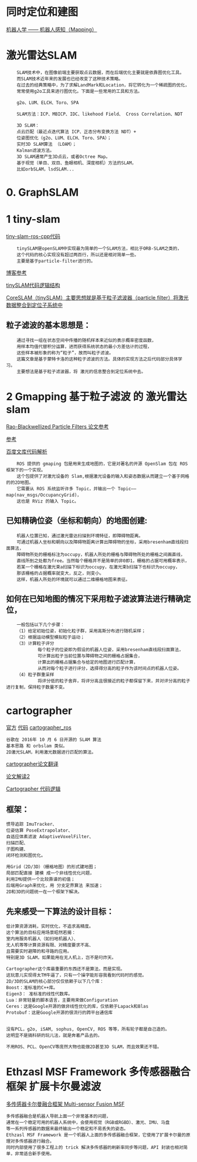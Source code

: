 # 同时定位和建图

[机器人学 —— 机器人感知（Mapping）](https://www.cnblogs.com/ironstark/p/5559439.html)

# 激光雷达SLAM
        SLAM技术中，在图像前端主要获取点云数据，而在后端优化主要就是依靠图优化工具。
        而SLAM技术近年来的发展也已经改变了这种技术策略。
        在过去的经典策略中，为了求解LandMark和Location，将它转化为一个稀疏图的优化，
        常常使用g2o工具来进行图优化。下面是一些常用的工具和方法。

        g2o、LUM、ELCH、Toro、SPA

        SLAM方法：ICP、MBICP、IDC、likehood Field、 Cross Correlation、NDT

        3D SLAM：
        点云匹配（最近点迭代算法 ICP、正态分布变换方法 NDT）+
        位姿图优化（g2o、LUM、ELCH、Toro、SPA）；
        实时3D SLAM算法 （LOAM）；
        Kalman滤波方法。
        3D SLAM通常产生3D点云，或者Octree Map。
        基于视觉（单目、双目、鱼眼相机、深度相机）方法的SLAM，
        比如orbSLAM，lsdSLAM...
# 0. GraphSLAM


# 1  tiny-slam
[tiny-slam-ros-cpp代码](https://github.com/Ewenwan/tiny-slam-ros-cpp)

        tinySLAM是openSLAM中实现最为简单的一个SLAM方法，相比于ORB-SLAM之类的，
        这个代码的核心实现没有超过两百行，所以还是相对简单一些。
        主要是基于particle-filter进行的。
        
[博客参考](https://blog.csdn.net/lilynothing/article/details/62043583)

[tinySLAM代码逻辑结构](https://blog.csdn.net/lilynothing/article/details/62881142)  

[CoreSLAM（tinySLAM）主要思想就是基于粒子滤波器（particle filter）将激光数据整合到定位子系统中](https://blog.csdn.net/myarrow/article/details/80340548)

   
## 粒子滤波的基本思想是：
        通过寻找一组在状态空间中传播的随机样本来近似的表示概率密度函数，
        用样本均值代替积分运算，进而获得系统状态的最小方差估计的过程，
        这些样本被形象的称为“粒子”，故而叫粒子滤波。
        这篇文章是基于蒙特卡洛的这种粒子滤波的方法。具体的实现方法之后代码部分具体学习。 
        主要想法是基于粒子滤波器，将 激光的信息整合到定位系统中去。
        
        

# 2 Gmapping 基于粒子滤波 的 激光雷达slam
[Rao-Blackwellized Particle Filters 论文参考](https://people.eecs.berkeley.edu/~pabbeel/cs287-fa12/optreadings/GrisettiStachnissBurgard_gMapping_T-RO2006.pdf)

[参考](https://blog.csdn.net/roadseek_zw/article/details/53316177)

[百度文库代码解析](https://wenku.baidu.com/view/3a67461550e2524de4187e4d.html)

        ROS 提供的 gmaping 包是用来生成地图的，它是对著名的开源 OpenSlam 包在 ROS 框架下的一个实现。
        这个包提供了对激光设备的 Slam,根据激光设备的输入和姿态数据从而建立一个基于网格的的2D地图。
        它需要从 ROS 系统监听许多 Topic，并输出一个 Topic——map(nav_msgs/OccupancyGrid)，
        这也是 RViz 的输入 Topic。

## 已知精确位姿（坐标和朝向）的地图创建:
        机器人位置已知，通过激光雷达扫描到环境特征，即障碍物距离。
        可通过机器人坐标和朝向以及障碍物距离计算出障碍物的坐标，采用bresenham直线段扫面算法，
        障碍物所处的栅格标注为occupy，机器人所处的栅格与障碍物所处的栅格之间画直线，
        直线所到之处都为free。当然每个栅格并不是简单的非0即1，栅格的占据可用概率表示，
        若某一个栅格在激光束a扫描下标识为occupy，在激光束b扫描下也标识为occupy，
        那该栅格的占据概率就变大，反之，则变小。
        这样，机器人所处的环境就可以通过二维栅格地图来表征。

## 如何在已知地图的情况下采用粒子滤波算法进行精确定位，
        一般包括以下几个步骤：
        （1）给定初始位姿，初始化粒子群，采用高斯分布进行随机采样；
        （2）根据运动模型模拟粒子运动；
        （3）计算粒子评分
                每个粒子的位姿即为假设的机器人位姿，采用bresenham直线段扫面算法，
                可计算出粒子当前位置与障碍物之间的栅格占据集合，
                计算出的栅格占据集合与给定的地图进行匹配计算，
                从而对每个粒子进行评分，选择得分高的粒子作为该时间点的机器人位姿。
        （4）粒子群重采样
                将评分低的粒子舍弃，将评分高且很接近的粒子都保留下来，并对评分高的粒子进行复制，保持粒子数量不变。




# cartographer
[官方](https://google-cartographer-ros.readthedocs.io/en/latest/tuning.html)
[代码](https://github.com/hitcm/cartographer)
[cartographer_ros](https://github.com/Ewenwan/cartographer_ros)

    谷歌在 2016年 10 月 6 日开源的 SLAM 算法
    基本思路 和 orbslam 类似。
    2D激光SLAM，利用激光数据进行匹配的算法。
    
[cartographer论文翻译](https://blog.csdn.net/lilynothing/article/details/60875825)

[论文解读2](https://note.youdao.com/share/?id=d8d15963d4577236399aa52c2cd968a7&type=note#/)

[Cartographer 代码逻辑](https://blog.csdn.net/lilynothing/article/details/62036559)

## 框架：
    惯导追踪 ImuTracker、
    位姿估算 PoseExtrapolator、
    自适应体素滤波 AdaptiveVoxelFilter、
    扫描匹配、
    子图构建、
    闭环检测和图优化。

    用Grid（2D/3D）（栅格地图）的形式建地图；
    局部匹配直接 建模 成一个非线性优化问题，
    利用IMU提供一个比较靠谱的初值；
    后端用Graph来优化，用 分支定界算法 来加速；
    2D和3D的问题统一在一个框架下解决。

## 先来感受一下算法的设计目标：
    低计算资源消耗，实时优化，不追求高精度。
    这个算法的目标应用场景昭然若揭：
    室内用服务机器人（如扫地机器人）、
    无人机等等计算资源有限、对精度要求不高、
    且需要实时避障的和寻路的应用。
    特别是3D SLAM，如果能用在无人机上，岂不是叼炸天。

    Cartographer这个库最重要的东西还不是算法，而是实现。
    这玩意儿实现得太TM牛逼了，只有一个操字能形容我看到代码时的感觉。
    2D/3D的SLAM的核心部分仅仅依赖于以下几个库：
    Boost：准标准的C++库。
    Eigen3： 准标准的线性代数库。
    Lua：非常轻量的脚本语言，主要用来做Configuration
    Ceres：这是Google开源的做非线性优化的库，仅依赖于Lapack和Blas
    Protobuf：这是Google开源的很流行的跨平台通信库


    没有PCL，g2o, iSAM, sophus, OpenCV, ROS 等等，所有轮子都是自己造的。
    这明显不是搞科研的玩儿法，就是奔着产品去的。

    不用ROS、PCL、OpenCV等庞然大物也能做2D甚至3D SLAM，而且效果还不错。
    
# Ethzasl MSF Framework 多传感器融合框架 扩展卡尔曼滤波
[多传感器卡尔曼融合框架 Multi-sensor Fusion MSF](http://wiki.ros.org/ethzasl_sensor_fusion/Tutorials/Introductory%20Tutorial%20for%20Multi-Sensor%20Fusion%20Framework)

    多传感器融合是机器人导航上面一个非常基本的问题，
    通常在一个稳定可用的机器人系统中，会使用视觉（RGB或RGBD）、激光、IMU、马盘
    等一系列传感器的数据来最终输出一个稳定和不易丢失的姿态。
    Ethzasl MSF Framework 是一个机器人上面的多传感器融合框架，它使用了扩展卡尔曼的原理对多传感器进行融合。
    同时内部使用了很多工程上的 trick 解决多传感器的刷新率同步等问题，API 封装也相对简单，非常适合新手使用。
